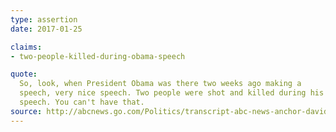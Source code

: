 ```yaml
---
type: assertion
date: 2017-01-25

claims:
- two-people-killed-during-obama-speech

quote:
  So, look, when President Obama was there two weeks ago making a
  speech, very nice speech. Two people were shot and killed during his
  speech. You can't have that.
source: http://abcnews.go.com/Politics/transcript-abc-news-anchor-david-muir-interviews-president/story?id=45047602
---
```

